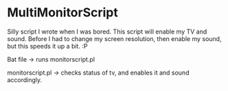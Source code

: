 MultiMonitorScript
==================

Silly script I wrote when I was bored. This script will enable my TV and sound. 
Before I had to change my screen resolution, then enable my sound, but this speeds it up a bit. :P

Bat file -> runs monitorscript.pl

monitorscript.pl -> checks status of tv, and enables it and sound accordingly.

